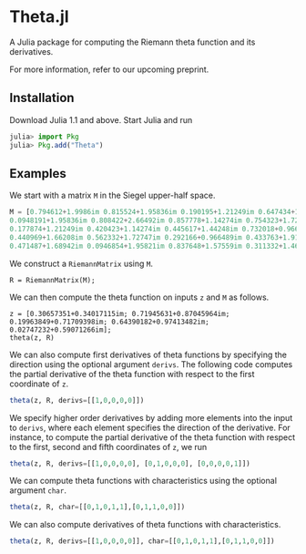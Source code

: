 # Theta.jl

A Julia package for computing the Riemann theta function and its
derivatives.

For more information, refer to our upcoming preprint.

## Installation

Download Julia 1.1 and above. Start Julia and run
```julia
julia> import Pkg
julia> Pkg.add("Theta")
```

## Examples
We start with a matrix `M` in the Siegel upper-half space.
```julia
M = [0.794612+1.9986im 0.815524+1.95836im 0.190195+1.21249im 0.647434+1.66208im 0.820857+1.68942im; 
0.0948191+1.95836im 0.808422+2.66492im 0.857778+1.14274im 0.754323+1.72747im 0.74972+1.95821im; 
0.177874+1.21249im 0.420423+1.14274im 0.445617+1.44248im 0.732018+0.966489im 0.564779+1.57559im; 
0.440969+1.66208im 0.562332+1.72747im 0.292166+0.966489im 0.433763+1.91571im 0.805161+1.46982im; 
0.471487+1.68942im 0.0946854+1.95821im 0.837648+1.57559im 0.311332+1.46982im 0.521253+2.29221im];      
```

We construct a `RiemannMatrix` using `M`.
```
R = RiemannMatrix(M);
```

We can then compute the theta function on inputs `z` and `M` as follows.
```
z = [0.30657351+0.34017115im; 0.71945631+0.87045964im; 0.19963849+0.71709398im; 0.64390182+0.97413482im; 0.02747232+0.59071266im];
theta(z, R)
```

We can also compute first derivatives of theta functions by specifying
the direction using the optional argument `derivs`. The following
code computes the partial derivative of the theta function with
respect to the first coordinate of `z`.
```julia
theta(z, R, derivs=[[1,0,0,0,0]])
```

We specify higher order derivatives by adding more elements into the
input to `derivs`, where each element specifies the direction of the
derivative. For instance, to compute the partial derivative of the
theta function with respect to the first, second and fifth coordinates
of `z`, we run
```julia
theta(z, R, derivs=[[1,0,0,0,0], [0,1,0,0,0], [0,0,0,0,1]])
```

We can compute theta functions with characteristics using the optional
argument `char`.
```julia
theta(z, R, char=[[0,1,0,1,1],[0,1,1,0,0]])
```

We can also compute derivatives of theta functions with
characteristics.
```julia
theta(z, R, derivs=[[1,0,0,0,0]], char=[[0,1,0,1,1],[0,1,1,0,0]])
```
